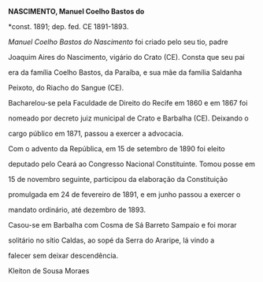 **NASCIMENTO, Manuel Coelho Bastos do**



\*const. 1891; dep. fed. CE 1891-1893.



*Manuel Coelho Bastos do Nascimento* foi criado pelo seu tio, padre

Joaquim Aires do Nascimento, vigário do Crato (CE). Consta que seu pai

era da família Coelho Bastos, da Paraíba, e sua mãe da família Saldanha

Peixoto, do Riacho do Sangue (CE).



Bacharelou-se pela Faculdade de Direito do Recife em 1860 e em 1867 foi

nomeado por decreto juiz municipal de Crato e Barbalha (CE). Deixando o

cargo público em 1871, passou a exercer a advocacia.



Com o advento da República, em 15 de setembro de 1890 foi eleito

deputado pelo Ceará ao Congresso Nacional Constituinte. Tomou posse em

15 de novembro seguinte, participou da elaboração da Constituição

promulgada em 24 de fevereiro de 1891, e em junho passou a exercer o

mandato ordinário, até dezembro de 1893.



Casou-se em Barbalha com Cosma de Sá Barreto Sampaio e foi morar

solitário no sítio Caldas, ao sopé da Serra do Araripe, lá vindo a

falecer sem deixar descendência.



Kleiton de Sousa Moraes



